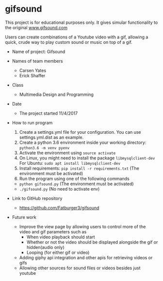 # gifsound
This project is for educational purposes only.  It gives simular functionality to the original www.gifsound.com

Users can create combinations of a Youtube video with a gif, allowing a quick, crude way to play custom sound or music on top of a gif.

* Name of project: Gifsound
* Names of team members
  * Carsen Yates
  * Erick Shaffer
* Class
  * Multimedia Design and Programming
* Date
  * The project started 11/4/2017
  
* How to run program
  1. Create a settings.yml file for your configuration.  You can use settings.yml.dist as an example.
  1. Create a python 3.6 environment inside your working directory: `python3.6 -m venv pyenv`
  1. Activate the environment using `source activate`
  1. On Linux, you might need to install the package `libmysqlclient-dev`
    For Ubuntu: `sudo apt install libmysqlclient-dev`
  1. Install requirements: `pip install -r requirements.txt` (The environment must be activated)
  1. Run the program using one of the following commands
    * `python gifsound.py` (The environment must be activated)
    * `./gifsound.py` (No need to activate env)
  
* Link to GitHub repository
  * https://github.com/Fatburger3/gifsound
  
* Future work
  * Improve the view page by allowing users to control more of the video and gif parameters such as
    * When video playback should start
    * Whether or not the video should be displayed alongside the gif or hidden(audio only)
    * Looping (for either gif or video)
  * Adding giphy api integration and other apis for retrieving videos or gifs
  * Allowing other sources for sound files or videos besides just youtube
